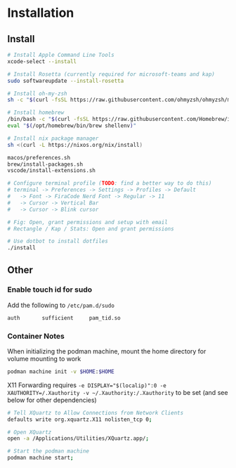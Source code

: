 # Installation

## Install

```sh
# Install Apple Command Line Tools
xcode-select --install

# Install Rosetta (currently required for microsoft-teams and kap)
sudo softwareupdate --install-rosetta

# Install oh-my-zsh
sh -c "$(curl -fsSL https://raw.githubusercontent.com/ohmyzsh/ohmyzsh/master/tools/install.sh)"

# Install homebrew
/bin/bash -c "$(curl -fsSL https://raw.githubusercontent.com/Homebrew/install/HEAD/install.sh)"
eval "$(/opt/homebrew/bin/brew shellenv)"

# Install nix package manager
sh <(curl -L https://nixos.org/nix/install)

macos/preferences.sh
brew/install-packages.sh
vscode/install-extensions.sh

# Configure terminal profile (TODO: find a better way to do this)
# terminal -> Preferences -> Settings -> Profiles -> Default
#   -> Font -> FiraCode Nerd Font -> Regular -> 11
#   -> Cursor -> Vertical Bar
#   -> Cursor -> Blink cursor

# Fig: Open, grant permissions and setup with email
# Rectangle / Kap / Stats: Open and grant permissions

# Use dotbot to install dotfiles
./install
```

## Other

### Enable touch id for sudo

Add the following to `/etc/pam.d/sudo`

```sh
auth       sufficient     pam_tid.so
```

### Container Notes

When initializing the podman machine, mount the home directory for volume mounting to work

```sh
podman machine init -v $HOME:$HOME
```

X11 Forwarding requires `-e DISPLAY="$(localip)":0 -e XAUTHORITY=/.Xauthority -v ~/.Xauthority:/.Xauthority` to be set (and see below for other dependencies)

```sh
# Tell XQuartz to Allow Connections from Network Clients
defaults write org.xquartz.X11 nolisten_tcp 0;

# Open XQuartz
open -a /Applications/Utilities/XQuartz.app/;

# Start the podman machine
podman machine start;
```
